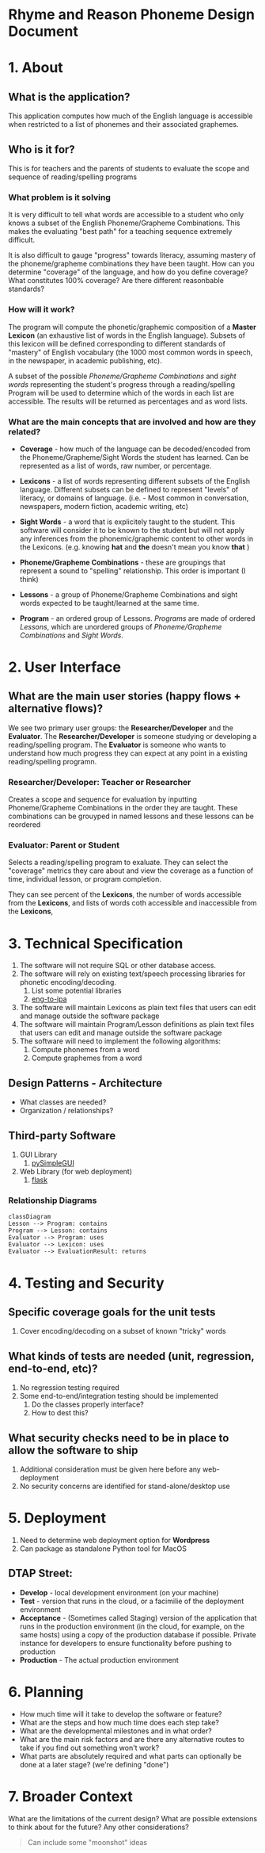 # Rhyme and Reason Phoneme Design Document

# 1. About

## What is the application?

This application computes how much of the English language is accessible when restricted to a list of phonemes and their associated graphemes.

## Who is it for?

This is for teachers and the parents of students to evaluate the scope and sequence of reading/spelling programs

### What problem is it solving

It is very difficult to tell what words are accessible to a student who only knows a subset of the English Phoneme/Grapheme Combinations. This makes the evaluating "best path" for a teaching sequence extremely difficult. 

It is also difficult to gauge "progress" towards literacy, assuming mastery of the phoneme/grapheme combinations they have been taught. How can you determine "coverage" of the language, and how do you define coverage? What constitutes 100% coverage? Are there different reasonbable standards?

### How will it work?

The program will compute the phonetic/graphemic composition of a **Master Lexicon** (an exhaustive list of words in the English language). Subsets of this lexicon will be defined corresponding to different standards of "mastery" of English vocabulary (the 1000 most common words in speech, in the newspaper, in academic publishing, etc).

A subset of the possible *Phoneme/Grapheme Combinations* and *sight words* representing the student's progress through a reading/spelling Program will be used to determine which of the words in each list are accessible. The results will be returned as percentages and as word lists.

### What are the main concepts that are involved and how are they related?

* **Coverage** - how much of the language can be decoded/encoded from the Phoneme/Grapheme/Sight Words the student has learned. Can be represented as a list of words, raw number, or percentage.

* **Lexicons** - a list of words representing different subsets of the English language. Different subsets can be defined to represent "levels" of literacy, or domains of language. (i.e. - Most common in conversation, newspapers, modern fiction, academic writing, etc)

* **Sight Words** - a word that is explicitely taught to the student. This software will consider it to be known to the student but will not apply any inferences from the phonemic/graphemic content to other words in the Lexicons. (e.g. knowing **hat** and **the** doesn't mean you know **that** )

* **Phoneme/Grapheme Combinations** - these are groupings that represent a sound to "spelling" relationship. This order is important (I think)

* **Lessons** - a group of Phoneme/Grapheme Combinations and sight words expected to be taught/learned at the same time.

* **Program** - an ordered group of Lessons. *Programs* are made of ordered *Lessons*, which are unordered groups of *Phoneme/Grapheme Combinations* and *Sight Words*.


# 2. User Interface

## What are the main user stories (happy flows + alternative flows)?

We see two primary user groups: the **Researcher/Developer** and the **Evaluator**. The **Researcher/Developer** is someone studying or developing a reading/spelling program. The **Evaluator** is someone who wants to understand how much progress they can expect at any point in a existing reading/spelling programn.

### Researcher/Developer: Teacher or Researcher

Creates a scope and sequence for evaluation by inputting Phoneme/Grapheme Combinations in the order they are taught. These combinations can be grouyped in named lessons and these lessons can be reordered

### Evaluator: Parent or Student

Selects a reading/spelling program to exaluate. They can select the "coverage" metrics they care about and view the coverage as a function of time, individual lesson, or program completion. 

They can see percent of the **Lexicons**, the number of words accessible from the **Lexicons**, and lists of words coth accessible and inaccessible from the **Lexicons**,


# 3. Technical Specification

1. The software will not require SQL or other database access. 
1. The software will rely on existing text/speech processing libraries for phonetic encoding/decoding. 
    1. List some potential libraries
    1. [eng-to-ipa](https://pypi.org/project/eng-to-ipa/#description)
1. The software will maintain Lexicons as plain text files that users can edit and manage outside the software package
1. The software will maintain Program/Lesson definitions as plain text files that users can edit and manage outside the software package
1. The software will need to implement the following algorithms:
   1. Compute phonemes from a word
   2. Compute graphemes from a word


## Design Patterns - Architecture

- What classes are needed?
- Organization / relationships?


## Third-party Software

1. GUI Library
   1. [pySimpleGUI](https://pypi.org/project/PySimpleGUI/)
2. Web Library (for web deployment)
   1. [flask](https://pypi.org/project/Flask/)


### Relationship Diagrams

```mermaid
classDiagram
Lesson --> Program: contains
Program --> Lesson: contains
Evaluator --> Program: uses
Evaluator --> Lexicon: uses
Evaluator --> EvaluationResult: returns
```


# 4. Testing and Security

## Specific coverage goals for the unit tests

1. Cover encoding/decoding on a subset of known "tricky" words

## What kinds of tests are needed (unit, regression, end-to-end, etc)?

1. No regression testing required
2. Some end-to-end/integration testing should be implemented
   1. Do the classes properly interface?
   2. How to dest this?

## What security checks need to be in place to allow the software to ship

1. Additional consideration must be given here before any web-deployment
2. No security concerns are identified for stand-alone/desktop use



# 5. Deployment

1. Need to determine web deployment option for **Wordpress**
2. Can package as standalone Python tool for MacOS



## DTAP Street:

- **Develop** - local development environment (on your machine)
- **Test** - version that runs in the cloud, or a facimilie of the deployment environment
- **Acceptance** - (Sometimes called Staging) version of the application that runs in the production environment (in the cloud, for example, on the same hosts) using a copy of the production database if possible. Private instance for developers to ensure functionality before pushing to production
- **Production** - The actual production environment

# 6. Planning

- How much time will it take to develop the software or feature?
- What are the steps and how much time does each step take?
- What are the developmental milestones and in what order?
- What are the main risk factors and are there any alternative routes to take if you find out something won't work?
- What parts are absolutely required and what parts can optionally be done at a later stage? (we're defining "done")

# 7. Broader Context

What are the limitations of the current design?
What are possible extensions to think about for the future?
Any other considerations?

> Can include some "moonshot" ideas



